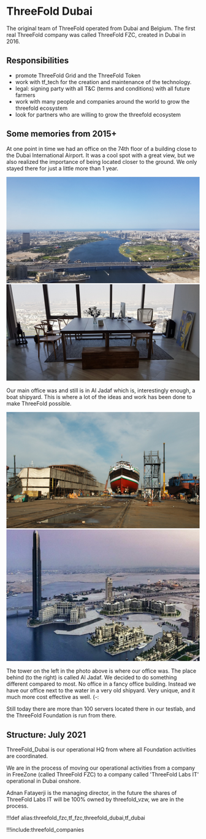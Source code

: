 # ThreeFold Dubai

The original team of ThreeFold operated from Dubai and Belgium. The first real ThreeFold company was called ThreeFold FZC, created in Dubai in 2016.

## Responsibilities

- promote ThreeFold Grid and the ThreeFold Token
- work with tf_tech for the creation and maintenance of the technology.
- legal: signing party with all T&C (terms and conditions) with all future farmers
- work with many people and companies around the world to grow the threefold ecosystem
- look for partners who are willing to grow the threefold ecosystem

## Some memories from 2015+

At one point in time we had an office on the 74th floor of a building close to the Dubai International Airport. It was a cool spot with a great view, but we also realized the importance of being located closer to the ground. We only stayed there for just a little more than 1 year.

<!-- [photos ThreeFold_Dubai](structure/images_threefold_fzc.html ':include :type=iframe width=100% height=550px frameBorder="0" scrolling="no" align="center"') -->

![](img/view_dubai.jpg)
![](img/dubai_office1.jpg)

Our main office was and still is in Al Jadaf which is, interestingly enough, a boat shipyard. This is where a lot of the ideas and work has been done to make ThreeFold possible.

![](img/al_jadaf.jpg)
![](img/aljadaf2.jpg)

The tower on the left in the photo above is where our office was. The place behind (to the right) is called Al Jadaf. We decided to do something different compared to most. No office in a fancy office building. Instead we have our office next to the water in a very old shipyard. Very unique, and it much more cost effective as well. (-:

Still today there are more than 100 servers located there in our testlab, and the ThreeFold Foundation is run from there.

## Structure: July 2021

ThreeFold_Dubai is  our operational HQ from where all Foundation activities are coordinated.

We are in the process of moving our operational activities from a company in FreeZone (called ThreeFold FZC) to a company called 'ThreeFold Labs IT' operational in Dubai onshore. 

Adnan Fatayerji is the managing director, in the future the shares of ThreeFold Labs IT will be 100% owned by threefold_vzw, we are in the process.


<!-- 
## Structure: Summer 2020

![](img/labs_it_license.jpg)

ThreeFold_Dubai, a free zone establishment with License No: 17194 with its principal place of business at Q1-07-038/B SAIF Zone, United Arab Emirates, PO Box 514608. -->

!!!def alias:threefold_fzc,tf_fzc,threefold_dubai,tf_dubai

!!!include:threefold_companies
